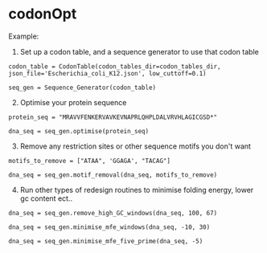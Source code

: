 # codonOpt

Example:

1. Set up a codon table, and a sequence generator to use that codon table

`codon_table = CodonTable(codon_tables_dir=codon_tables_dir, json_file='Escherichia_coli_K12.json', low_cuttoff=0.1)`

`seq_gen = Sequence_Generator(codon_table)`
    
2. Optimise your protein sequence

`protein_seq = "MRAVVFENKERVAVKEVNAPRLQHPLDALVRVHLAGICGSD*"`

`dna_seq = seq_gen.optimise(protein_seq)`
    
3. Remove any restriction sites or other sequence motifs you don't want

`motifs_to_remove = ["ATAA", 'GGAGA', "TACAG"]`

`dna_seq = seq_gen.motif_removal(dna_seq, motifs_to_remove)`
    
4. Run other types of redesign routines to minimise folding energy, lower gc content ect..

`dna_seq = seq_gen.remove_high_GC_windows(dna_seq, 100, 67)`

`dna_seq = seq_gen.minimise_mfe_windows(dna_seq, -10, 30)`

`dna_seq = seq_gen.minimise_mfe_five_prime(dna_seq, -5)`

